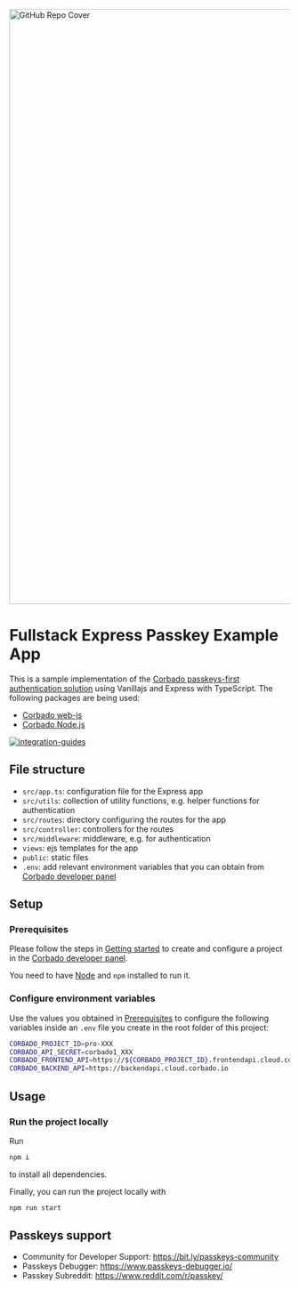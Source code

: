 <img width="1070" alt="GitHub Repo Cover" src="https://github.com/corbado/corbado-php/assets/18458907/aa4f9df6-980b-4b24-bb2f-d71c0f480971">

# Fullstack Express Passkey Example App

This is a sample implementation of the [Corbado passkeys-first authentication solution](https://www.corbado.com) using
Vanillajs and Express with TypeScript. The following packages are being used:

- [Corbado web-js](https://github.com/corbado/javascript/tree/develop/packages/web-js)
- [Corbado Node.js](https://github.com/corbado/corbado-nodejs)

[![integration-guides](https://github.com/user-attachments/assets/7859201b-a345-4b68-b336-6e2edcc6577b)](https://app.corbado.com/integration-guides/vanillajs-express)

## File structure

- `src/app.ts`: configuration file for the Express app
- `src/utils`: collection of utility functions, e.g. helper functions for authentication
- `src/routes`: directory configuring the routes for the app
- `src/controller`: controllers for the routes
- `src/middleware`: middleware, e.g. for authentication
- `views`: ejs templates for the app
- `public`: static files
- `.env`: add relevant environment variables that you can obtain
  from [Corbado developer panel](https://app.corbado.com/signin#register)

## Setup

### Prerequisites

Please follow the steps in [Getting started](https://docs.corbado.com/overview/getting-started) to create and configure
a project in the [Corbado developer panel](https://app.corbado.com/).

You need to have [Node](https://nodejs.org/en/download) and `npm` installed to run it.

### Configure environment variables

Use the values you obtained in [Prerequisites](#prerequisites) to configure the following variables inside an `.env`
file you create in the root folder of this project:

```sh
CORBADO_PROJECT_ID=pro-XXX
CORBADO_API_SECRET=corbado1_XXX
CORBADO_FRONTEND_API=https://${CORBADO_PROJECT_ID}.frontendapi.cloud.corbado.io
CORBADO_BACKEND_API=https://backendapi.cloud.corbado.io
```

## Usage

### Run the project locally

Run

```bash
npm i
```

to install all dependencies.

Finally, you can run the project locally with

```bash
npm run start
```

## Passkeys support

- Community for Developer Support: https://bit.ly/passkeys-community
- Passkeys Debugger: https://www.passkeys-debugger.io/
- Passkey Subreddit: https://www.reddit.com/r/passkey/